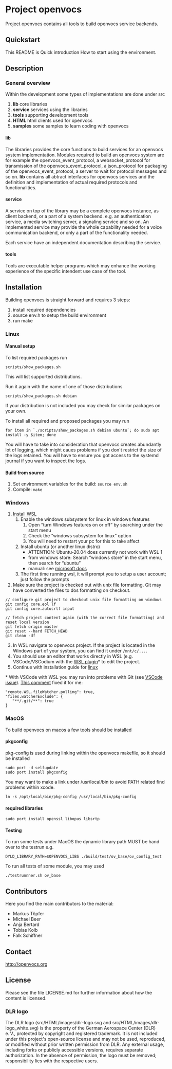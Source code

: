 # Project openvocs

Project openvocs contains all tools to build openvocs service backends.

## Quickstart

This README is Quick introduction How to start using the environment.

## Description

### General overview

Within the development some types of implementations are done under src
1. **lib**          core libraries
2. **service**      services using the libraries
3. **tools**        supporting development tools
4. **HTML**         html clients used for openvocs
5. **samples**      some samples to learn coding with openvocs

#### lib
The libraries provides the core functions to build services for an openvocs system implementation. Modules required to build an openvocs system are for example the openvocs_event_protocol, a websocket_protocol for transmission of the openvocs_event_protocol, a json_protocol for packaging of the openvocs_event_protocol, a server to wait for protocol messages and so on.
**lib** contains all abtract interfaces for openvocs services and the definition and implementation of actual required protocols and functionalities.

#### service
A service on top of the library may be a complete openvocs instance, as client backend, or a part of a system backend. e.g. an authentication service, a media switching server, a signaling service and so on. An implemented service may provide the whole capability needed for a voice communication backend, or only a part of the functionality needed.

Each service have an independent documentation describing the service.

#### tools
Tools are executable helper programs which may enhance the working experience of the specific intendent use case of the tool.

## Installation

Building openvocs is straight forward and requires 3 steps:

1) install required dependencies
2) source env.h to setup the build environment
3) run make

### Linux

#### Manual setup

To list required packages run

```
scripts/show_packages.sh
```

This will list supported distributions.

Run it again with the name of one of those distributions

```
scripts/show_packages.sh debian
```
If your distribution is not included you may check for similar packages on your own.

To install all required and proposed packages you may run
```
for item in `./scripts/show_packages.sh debian ubuntu`; do sudo apt install -y $item; done
```

You will have to take into consideration that openvocs creates abundantly lot of logging, which might caues problems if you don't restrict the size of the logs retained.
You will have to ensure you got access to the systemd journal if you want to inspect the logs.

#### Build from source

1. Set environment variables for the build: `source env.sh`
2. Compile: `make`

### Windows
1. [Install WSL](https://www.roberts999.com/posts/2018/11/wsl-coding-windows-ubuntu#201811-GetWsl)
   1. Enable the windows subsystem for linux in windows features
      1. Open “turn Windows features on or off” by searching under the start menu
      2. Check the “windows subsystem for linux” option
      3. You will need to restart your pc for this to take affect
   2. Install ubuntu (or another linux distro)
      * ATTENTION: Ubuntu-20.04 does currently not work with WSL 1
      * from windows store: Search “windows store” in the start menu, then search for “ubuntu”
      * manual: see [microsoft docs](https://docs.microsoft.com/en-us/windows/wsl/install-manual)
   3. The first time running wsl, it will prompt you to setup a user account; just follow the prompts
2. Make sure the project is checked out with unix file formatting. Git may have converted the files to dos formatting on checkout.
```
// configure git project to checkout unix file formatting on windows
git config core.eol lf
git config core.autocrlf input

// fetch project content again (with the correct file formatting) and reset local version
git fetch origin master
git reset --hard FETCH_HEAD
git clean -df
```
3. In WSL navigate to openvocs project. If the project is located in the Windows part of your system, you can find it under `/mnt/c/...`.
4. You should use an editor that works directly in WSL (e.g. VSCode/VSCodium with the [WSL plugin](https://code.visualstudio.com/docs/remote/wsl)* to edit the project.
5. Continue with installation guide for [linux](#Linux)

\* With VSCode with WSL you may run into problems with Git (see [VSCode issue](https://github.com/microsoft/vscode-remote-release/issues/903)).
[This comment](https://github.com/microsoft/vscode-remote-release/issues/903#issuecomment-521304085) fixed it for me:
```
"remote.WSL.fileWatcher.polling": true,
"files.watcherExclude": {
   "**/.git/**": true
}
```

### MacOS

To build openvocs on macos a few tools should be installed

#### pkgconfig

pkg-config is used during linking within the openvocs makefile,
so it should be installed

```
sudo port -d selfupdate
sudo port install pkgconfig
```

You may want to make a link under /usr/local/bin to avoid PATH related find
problems within xcode.

```
ln -s /opt/local/bin/pkg-config /usr/local/bin/pkg-config
```

#### required libraries

```
sudo port install openssl libopus libsrtp
```


#### Testing

To run some tests under MacOS the dynamic library path MUST be hand over to
the testrun e.g.

```
DYLD_LIBRARY_PATH=$OPENVOCS_LIBS ./build/test/ov_base/ov_config_test
```

To run all tests of some module, you may used
```
./testrunnner.sh ov_base
```

## Contributors
Here you find the main contributors to the material:

- Markus Töpfer
- Michael Beer
- Anja Bertard
- Tobias Kolb
- Falk Schiffner

## Contact
http://openvocs.org


## License
Please see the file LICENSE.md for further information about how the content is licensed.

### DLR logo
The DLR logo (src/HTML/images/dlr-logo.svg and src/HTML/images/dlr-logo_white.svg) is the property of the German Aerospace Center (DLR) e. V., protected by copyright and registered trademark.
It is not included under this project's open-source license and may not be used, reproduced, or modified without prior written permission from DLR.
Any external usage, including forks or publicly accessible versions, requires separate authorization. In the absence of permission, the logo must be removed; responsibility lies with the respective users. 
